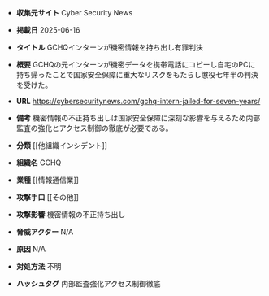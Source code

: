 - **収集元サイト**
Cyber Security News

- **掲載日**
2025-06-16

- **タイトル**
GCHQインターンが機密情報を持ち出し有罪判決

- **概要**
GCHQの元インターンが機密データを携帯電話にコピーし自宅のPCに持ち帰ったことで国家安全保障に重大なリスクをもたらし懲役七年半の判決を受けた。

- **URL**
https://cybersecuritynews.com/gchq-intern-jailed-for-seven-years/

- **備考**
機密情報の不正持ち出しは国家安全保障に深刻な影響を与えるため内部監査の強化とアクセス制御の徹底が必要である。

- **分類**
[[他組織インシデント]]

- **組織名**
GCHQ

- **業種**
[[情報通信業]]

- **攻撃手口**
[[その他]]

- **攻撃影響**
機密情報の不正持ち出し

- **脅威アクター**
N/A

- **原因**
N/A

- **対処方法**
不明

- **ハッシュタグ**
内部監査強化アクセス制御徹底
